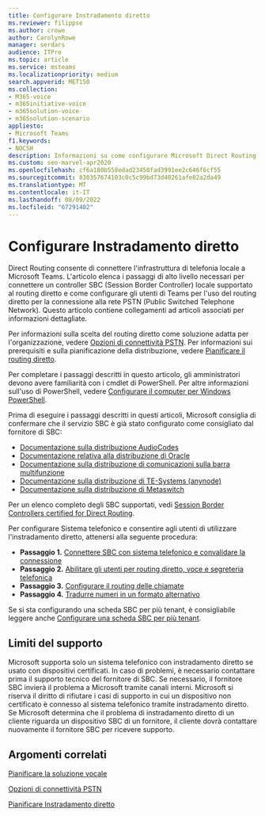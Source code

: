 ```yaml
---
title: Configurare Instradamento diretto
ms.reviewer: filippse
ms.author: crowe
author: CarolynRowe
manager: serdars
audience: ITPro
ms.topic: article
ms.service: msteams
ms.localizationpriority: medium
search.appverid: MET150
ms.collection:
- M365-voice
- m365initiative-voice
- m365solution-voice
- m365solution-scenario
appliesto:
- Microsoft Teams
f1.keywords:
- NOCSH
description: Informazioni su come configurare Microsoft Direct Routing per connettere l'infrastruttura telefonica locale a Teams Phone System.
ms.custom: seo-marvel-apr2020
ms.openlocfilehash: cf6a180b558edad23450fad3991ee2c646f6cf55
ms.sourcegitcommit: 830357674103c0c5c99bd73d40261afe02a2da49
ms.translationtype: MT
ms.contentlocale: it-IT
ms.lasthandoff: 08/09/2022
ms.locfileid: "67291402"
---
```

# <a name="configure-direct-routing"></a>Configurare Instradamento diretto

Direct Routing consente di connettere l'infrastruttura di telefonia locale a Microsoft Teams. L'articolo elenca i passaggi di alto livello necessari per connettere un controller SBC (Session Border Controller) locale supportato al routing diretto e come configurare gli utenti di Teams per l'uso del routing diretto per la connessione alla rete PSTN (Public Switched Telephone Network). Questo articolo contiene collegamenti ad articoli associati per informazioni dettagliate.  

Per informazioni sulla scelta del routing diretto come soluzione adatta per l'organizzazione, vedere [Opzioni di connettività PSTN](pstn-connectivity.md). Per informazioni sui prerequisiti e sulla pianificazione della distribuzione, vedere [Pianificare il routing diretto](direct-routing-plan.md).

Per completare i passaggi descritti in questo articolo, gli amministratori devono avere familiarità con i cmdlet di PowerShell. Per altre informazioni sull'uso di PowerShell, vedere [Configurare il computer per Windows PowerShell](/SkypeForBusiness/set-up-your-computer-for-windows-powershell/set-up-your-computer-for-windows-powershell). 

Prima di eseguire i passaggi descritti in questi articoli, Microsoft consiglia di confermare che il servizio SBC è già stato configurato come consigliato dal fornitore di SBC: 

- [Documentazione sulla distribuzione AudioCodes](https://www.audiocodes.com/solutions-products/products/products-for-microsoft-365/direct-routing-for-microsoft-teams)
- [Documentazione relativa alla distribuzione di Oracle](https://www.oracle.com/industries/communications/enterprise-session-border-controller/microsoft.html)
- [Documentazione sulla distribuzione di comunicazioni sulla barra multifunzione](https://ribboncommunications.com/solutions/enterprise-solutions/microsoft-solutions/direct-routing-microsoft-teams-calling)
- [Documentazione sulla distribuzione di TE-Systems (anynode)](https://www.anynode.de/anynode-and-microsoft-teams/)
- [Documentazione sulla distribuzione di Metaswitch](https://www.metaswitch.com/products/core-network/perimeta-sbc)

Per un elenco completo degli SBC supportati, vedi [Session Border Controllers certified for Direct Routing](direct-routing-border-controllers.md).

Per configurare Sistema telefonico e consentire agli utenti di utilizzare l'instradamento diretto, attenersi alla seguente procedura: 

- **Passaggio 1.** [Connettere SBC con sistema telefonico e convalidare la connessione](direct-routing-connect-the-sbc.md)
- **Passaggio 2.** [Abilitare gli utenti per routing diretto, voce e segreteria telefonica](direct-routing-enable-users.md)
- **Passaggio 3.** [Configurare il routing delle chiamate](direct-routing-voice-routing.md)
- **Passaggio 4.** [Tradurre numeri in un formato alternativo](direct-routing-translate-numbers.md) 

Se si sta configurando una scheda SBC per più tenant, è consigliabile leggere anche [Configurare una scheda SBC per più tenant](direct-routing-sbc-multiple-tenants.md).

## <a name="support-boundaries"></a>Limiti del supporto
Microsoft supporta solo un sistema telefonico con instradamento diretto se usato con dispositivi certificati. In caso di problemi, è necessario contattare prima il supporto tecnico del fornitore di SBC. Se necessario, il fornitore SBC invierà il problema a Microsoft tramite canali interni. Microsoft si riserva il diritto di rifiutare i casi di supporto in cui un dispositivo non certificato è connesso al sistema telefonico tramite instradamento diretto. Se Microsoft determina che il problema di instradamento diretto di un cliente riguarda un dispositivo SBC di un fornitore, il cliente dovrà contattare nuovamente il fornitore SBC per ricevere supporto.

## <a name="related-topics"></a>Argomenti correlati

[Pianificare la soluzione vocale](cloud-voice-landing-page.md)

[Opzioni di connettività PSTN](pstn-connectivity.md)

[Pianificare Instradamento diretto](direct-routing-plan.md)
